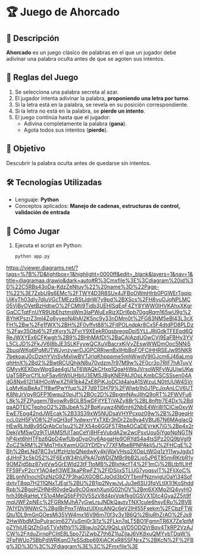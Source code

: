# 🏆 Juego de Ahorcado

## 📖 Descripción

**Ahorcado** es un juego clásico de palabras en el que un jugador debe adivinar una palabra oculta antes de que se
agoten sus intentos.

## 📌 Reglas del Juego

1. Se selecciona una palabra secreta al azar.
2. El jugador intenta adivinar la palabra, **proponiendo una letra por turno**.
3. Si la letra está en la palabra, se revela en su posición correspondiente.
4. Si la letra no está en la palabra, se **pierde un intento**.
5. El juego continúa hasta que el jugador:
    - Adivina completamente la palabra (**gana**).
    - Agota todos sus intentos (**pierde**).

## 🎯 Objetivo

Descubrir la palabra oculta antes de quedarse sin intentos.

## 🛠️ Tecnologías Utilizadas

- Lenguaje: **Python**
- Conceptos aplicados: **Manejo de cadenas, estructuras de control, validación de entrada**

## 🚀 Cómo Jugar

1. Ejecuta el script en Python:
   ```bash
   python app.py
https://viewer.diagrams.net/?tags=%7B%7D&lightbox=1&highlight=0000ff&edit=_blank&layers=1&nav=1&title=diagramaa.drawio&dark=auto#R%3Cmxfile%3E%3Cdiagram%20id%3D%22C5RBs43oDa-KdzZeNtuy%22%20name%3D%22Page-1%22%3E7ZxbU9s6EMc%2FTWY4D3R8SUx4JFBoOWmHlrb0PGWErTgqipUjKyTh03dly7dIuVGcTMEzzBStJdnW7y9pd%2BXScs%2FH8yuOJqNPLMC05VjBvOVetBzHdtwO%2FCMti9Tidb3UEHISqEqF4ZY8YWW0lHVKAhxXKgrGqCCTqtFnUYR9UbEhztmsWm3IaPWuExRizXDrI6pb70ggRqm165wU9g%2BYhKPszrZ3ml4Zo6yyepN4hAI2K5nc9y33nDMm0t%2FG83NM5eBl43L3cXFH%2Bw%2Fe1fWX%2BH%2F0vffvt88%2FjtPOLndpkr8Cx5F4dtdPD8PLDz%2Fav35Obi6%2FzKyrs%2FvrY9XEekR0qsbreopDpl5YLLJRjGdkTFEEpd6QReJWXYEx6CFKwgh%2B9%2BHhMAfDI%2BaCAIAzdUGwCVj9EaFBHy3YVL5CLJD%2FkJV6I8bJE3SLKFyywQCXuVBacrxKjVvZEswWWDmOoc5NNi52buqjWKg6PqMUTWJynzywrDJGPCRRjwnBxllHbBoFOFClHHRSEJw95NKR7bekoajJ0cDzkhYVnSvMxljwBVTJrlqKhpppme5mhWwdV9lGJcm6J46aLmqqhHnX%2Bd2%2BwtRCUQhjkN8u70vdzm7r97M9w%2F0cr3o7RIF7hATuyVGMyyKEX0pvWpgSae4gU1uT6WAQkCHxp1QgaHiWqJVrsoWRFyWJUjwUKwUaT5BPorCf1LloF5av6tWliUHbIU3EMSJBgKNEPAIJlOpLKmbCSCSSsen04AdG8Nx612l14IHOoWwXZfiR1bk4ZxE8PiKJoDCId4algA1SWzuLN0ttUUW4SVrLqMvKqjBeAxT1f8wfPwYfup%2F7d9TDH79%2FWlwb1h0J1PcJixAnLCV6UTK8NrJrVpyRGFP16wqu20piJf%2BOc2D%2BpgmNAvJIIhQ9oRT%2FWVFu6L8k%2FZPugem7BvowRvBOLB5wDFifYETiVAZy8Br%2BL8nfttr7E4Dx%2BdqaADTElCTephoO2%2BiJbeA%2FBpKyuwz4N6mHi2NbE4Wri8I1CICie0xvWEwE7Epg42ndJWEcak%2B33S39xW5NUDsaVHYPcxpz09w%2B%2BgeqHrccL0zH5FVO8%2FpQH3oF1ydwxrrYxTXEr3hDr22p9va4VBtJ67N6MAglacQHEwRLItdBv95QrAbCp1su2%2FX54o6GGF5TRteAOCaDEVrkK7iG%2Bp4x2rDekjVM5wOz9jTUAMSfUlTapCeYj8HFeVubdA2w2wcPsvUou5jYgpNpNGTNhP4jxt6hHTFbz6QpD4wfUbgDypOjy6ApgaHp9ORYdS4a4tsSPz20Q9bVgI9ZoCZ1kRM%2FMqTHlxXwmUGI3YDfDry77XFMbeBPNPAkIj5J%2FHCgE%2Bh%2BeLNd78C3vUffzHzIpQNedwKy4kjWajVHsq2XOpLtWGq1zYI1wyJgdx1dJHnF3c5kO52%2F6ExW34hUPkAl7pWDIZMBr9bB2Ljo5JP6T85mjRKrbR1y9OMZjd5bz87vjtVw5GrEWld23tFTtoMB%2BIxhkcfT4%2F1mCj%2BLtbflLlHfFF59FvP2crY1AO4efI3WE3kaPRwFZ%2FIDSiixSTLUG7yoqsvlT%2FljXoC%2BLgnN1nochDjzNzG9Z7P3haGXGOBCJpOd3bOYTbmPNznyjgUOaYi34SofdxtvT8qq7H211QNxTJEgj%2BU%2B1jp2NywJvLJu3e6SU3fqVLtIX1i1KoShddRpb%2BgoHZHNHR0vdeQu9cOGwxhXuniG02hOV%2Bm6XXMq2IQ4yyHOhrh39bRaHeLYS1o4MeQ5bFPI0V5SzV8d4pjVqkfkg0GSVX1DIc4Gya2Z5jt9fmqUWF2pNEc%2FGRkMJhA7yGwLrsJNDkQautvTNX1cule6hsyERu%2BVB7A1YDV9NWrC%2BgIBrPnxTjWqzUlXncANQc6eV2lHI55Fsekm%2FCbzFTWQtu1DL9mGnGOesMi35VW4mx16V96m70f3y3v1B6Q%2BiuRhZrAO%2FJs92HwWbdM3pPulracjm627VuSmj0r3i1z%2FLkn7qLT5BO1FgmnTR6X7Ze1ptMoZYhiUEQtZhGg5TVxNfhV1%2BiwJo2QU9QsLsVD5ODQVrBqv4TkRP2VzAJCW%2FitduZirnpPCIitE8L5po7ZjZwbZ7th6Z1luZilaJ6VK8xuQMYybTDqW%2FpfWUo75BbPdWRKqnO7eSSdbp69XiACKxR85SFNrxZ%2BKcN%2F%2FBg%3D%3D%3C%2Fdiagram%3E%3C%2Fmxfile%3E
